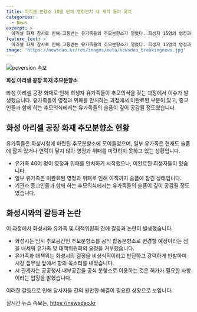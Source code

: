 ```yaml
---
title: 아리셀 분향소 10일 만에 영정안치 내 새끼 돌려 달라
categories:
  - News
excerpt: >
  아리셀 화재 참사로 인해 고통받는 유가족들의 추모분향소가 열렸다. 희생자 15명의 영정과 20명의 위패가 제단에 안치되고, 종교인들과 함께하는 추모의식에서 유가족들은 눈물을 흘렸다. 한 유가족은 희생자의 영정을 보며 절망을 토로하고, 다른 유가족은 탈진해 구급차로 옮겨졌다. 유가족과 지역 정부 간의 이해차가 있었지만, 시 관계자는 양측의 의견을 수렴하겠다는 입장을 밝혔다.
feature_text: >
  아리셀 화재 참사로 인해 고통받는 유가족들의 추모분향소가 열렸다. 희생자 15명의 영정과 20명의 위패가 제단에 안치되고, 종교인들과 함께하는 추모의식에서 유가족들은 눈물을 흘렸다. 한 유가족은 희생자의 영정을 보며 절망을 토로하고, 다른 유가족은 탈진해 구급차로 옮겨졌다. 유가족과 지역 정부 간의 이해차가 있었지만, 시 관계자는 양측의 의견을 수렴하겠다는 입장을 밝혔다.
image: 'https://newsdao.kr/res/images/meta/newsdao_breakingnews.jpg'
---
```


<p><img src="https://newsdao.kr/res/images/meta/newsdao_breakingnews.jpg" alt="pcversion 속보" /></p>

<p><b>화성 아리셀 공장 화재 추모분향소</b></p>

<p>화성 아리셀 공장 화재로 인해 희생자 유가족들이 추모의식을 갖는 과정에서 이슈가 발생했습니다. 유가족들이 영정과 위패를 안치하는 과정에서 미완료된 부분이 있고, 종교인들과 함께 하는 추모의식에서는 유가족들의 슬픔이 깊이 공감될 정도였습니다.</p>

<h2 data-ke-size="size26">화성 아리셀 공장 화재 추모분향소 현황</h2>

<p>유가족들은 화성시청에 마련된 추모분향소에 모여들었으며, 일부 유가족은 현재도 슬픔에 잠겨 있거나 연락이 닿지 않아 영정과 위패를 마련하지 못하고 있는 상황입니다.</p>

<ul>
<li> 유가족 40여 명이 영정과 위패를 안치하기 시작했으나, 미완료된 희생자들이 있습니다. </li>
<li> 일부 유가족은 미완료된 영정과 위패로 인해 아직까지 슬픔에 잠긴 상태입니다. </li>
<li> 기관과 종교인들과 함께 하는 추모의식에서는 유가족들의 슬픔이 깊이 공감될 정도였습니다. </li>
</ul>

<h2 data-ke-size="size26">화성시와의 갈등과 논란</h2>

<p>이 과정에서 화성시와 유가족 및 대책위원회 간에 갈등과 논란이 발생했습니다.</p>

<ul>
<li> 화성시는 임시 추모공간인 추모분향소를 공식 합동분향소로 변경할 예정이라는 점을 내세워 유가족 및 대책위원회의 요청을 거부했습니다. </li>
<li> 유가족과 대책위는 화성시의 결정을 비상식적이라고 판단하고 강력하게 반발하며 시장 집무실 앞에서 항의 목소리를 내었습니다. </li>
<li> 시 관계자는 공공청사 내부공간을 공식 분향소로 이용하는 것은 허가가 필요한 사항이라는 입장을 밝혔습니다. </li>
</ul>

<p>이러한 갈등으로 인해 당사자들 간의 원만한 해결이 필요한 상황으로 보입니다.</p>
실시간 뉴스 속보는, <a href="https://newsdao.kr" rel="dofollow">https://newsdao.kr</a>


